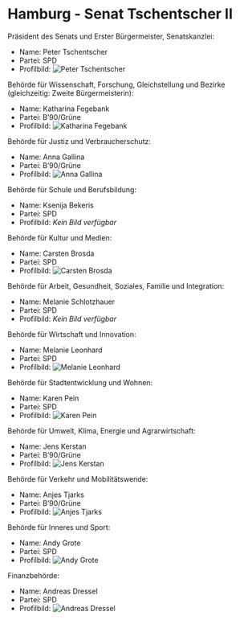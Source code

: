 # Hamburg - Senat Tschentscher II

Präsident des Senats und Erster Bürgermeister, Senatskanzlei:
* Name: Peter Tschentscher
* Partei: SPD
* Profilbild: ![Peter Tschentscher](https://upload.wikimedia.org/wikipedia/commons/thumb/0/05/2019-07-06_BeachVolleyball_Weltmeisterschaft_Hamburg_2019_StP_0538_LR10_by_Stepro.jpg/400px-2019-07-06_BeachVolleyball_Weltmeisterschaft_Hamburg_2019_StP_0538_LR10_by_Stepro.jpg)

Behörde für Wissenschaft, Forschung, Gleichstellung und Bezirke (gleichzeitig: Zweite Bürgermeisterin):
* Name: Katharina Fegebank
* Partei: B’90/Grüne
* Profilbild: ![Katharina Fegebank](https://upload.wikimedia.org/wikipedia/commons/thumb/7/78/Fegebank_19_%28cropped%29.jpeg/400px-Fegebank_19_%28cropped%29.jpeg)

Behörde für Justiz und Verbraucherschutz:
* Name: Anna Gallina
* Partei: B’90/Grüne
* Profilbild: ![Anna Gallina](https://upload.wikimedia.org/wikipedia/commons/thumb/0/0f/Anna_Gallina_2018_by_Jenny_Paul_%28cropped%29.jpg/400px-Anna_Gallina_2018_by_Jenny_Paul_%28cropped%29.jpg)

Behörde für Schule und Berufsbildung:
* Name: Ksenija Bekeris
* Partei: SPD
* Profilbild: *Kein Bild verfügbar*

Behörde für Kultur und Medien:
* Name: Carsten Brosda
* Partei: SPD
* Profilbild: ![Carsten Brosda](https://upload.wikimedia.org/wikipedia/commons/thumb/5/58/Senator_Dr._Carsten_Brosda.jpg/400px-Senator_Dr._Carsten_Brosda.jpg)

Behörde für Arbeit, Gesundheit, Soziales, Familie und Integration:
* Name: Melanie Schlotzhauer
* Partei: SPD
* Profilbild: *Kein Bild verfügbar*

Behörde für Wirtschaft und Innovation:
* Name: Melanie Leonhard
* Partei: SPD
* Profilbild: ![Melanie Leonhard](https://upload.wikimedia.org/wikipedia/commons/thumb/a/ac/2019-04-12_Sitzung_des_Bundesrates_by_Olaf_Kosinsky-0054.jpg/400px-2019-04-12_Sitzung_des_Bundesrates_by_Olaf_Kosinsky-0054.jpg)

Behörde für Stadtentwicklung und Wohnen:
* Name: Karen Pein
* Partei: SPD
* Profilbild: ![Karen Pein](https://upload.wikimedia.org/wikipedia/commons/thumb/d/d2/Karen_Pein.jpg/400px-Karen_Pein.jpg)

Behörde für Umwelt, Klima, Energie und Agrarwirtschaft:
* Name: Jens Kerstan
* Partei: B’90/Grüne
* Profilbild: ![Jens Kerstan](https://upload.wikimedia.org/wikipedia/commons/thumb/a/ab/2018-09-26_Jens_Kerstan_%28WLP_Hamburg%29_by_Sandro_Halank%E2%80%932.jpg/400px-2018-09-26_Jens_Kerstan_%28WLP_Hamburg%29_by_Sandro_Halank%E2%80%932.jpg)

Behörde für Verkehr und Mobilitätswende:
* Name: Anjes Tjarks
* Partei: B’90/Grüne
* Profilbild: ![Anjes Tjarks](https://upload.wikimedia.org/wikipedia/commons/thumb/5/55/2018-09-26_Dr._Anjes_Tjarks_%28WLP_Hamburg%29_by_Sandro_Halank%E2%80%931.jpg/400px-2018-09-26_Dr._Anjes_Tjarks_%28WLP_Hamburg%29_by_Sandro_Halank%E2%80%931.jpg)

Behörde für Inneres und Sport:
* Name: Andy Grote
* Partei: SPD
* Profilbild: ![Andy Grote](https://upload.wikimedia.org/wikipedia/commons/thumb/3/36/2018-09-26_Andy_Grote_%28WLP_Hamburg%29_by_Sandro_Halank%E2%80%932.jpg/400px-2018-09-26_Andy_Grote_%28WLP_Hamburg%29_by_Sandro_Halank%E2%80%932.jpg)

Finanzbehörde:
* Name: Andreas Dressel
* Partei: SPD
* Profilbild: ![Andreas Dressel](https://upload.wikimedia.org/wikipedia/commons/thumb/2/2d/Dressel%2C_Andreas_-_2087.jpg/400px-Dressel%2C_Andreas_-_2087.jpg)
